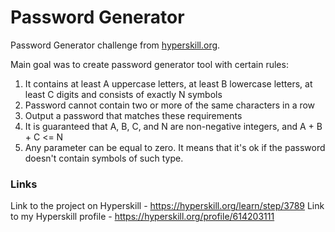 # Password Generator
Password Generator challenge from [hyperskill.org](http://hyperskill.org).

Main goal was to create password generator tool with certain rules:

1. It contains at least A uppercase letters, at least B lowercase letters, at least C digits and consists of exactly N symbols
2. Password cannot contain two or more of the same characters in a row
3. Output a password that matches these requirements
4. It is guaranteed that A, B, C, and N are non-negative integers, and A + B + C <= N
5. Any parameter can be equal to zero. It means that it's ok if the password doesn't contain symbols of such type.

### Links
Link to the project on Hyperskill - https://hyperskill.org/learn/step/3789
Link to my Hyperskill profile - https://hyperskill.org/profile/614203111

